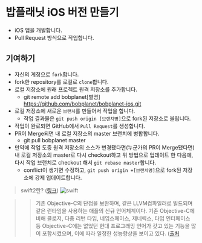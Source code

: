 # 밥플래닛 iOS 버전 만들기

* iOS 앱을 개발합니다.
* Pull Request 방식으로 작업합니다.

## 기여하기
* 자신의 계정으로 `fork`합니다.
* fork한 repository를 로컬로 `clone`합니다.
* 로컬 저장소에 원래 프로젝트 원격 저장소를 추가합니다.
  * git remote add bobplanet[별명] https://github.com/bobplanet/bobplanet-ios.git
* 로컬 저장소에 새로운 `브랜치`를 만들어서 작업을 합니다.
  * 작업 결과물은 `git push origin [브랜치명]`으로 fork된 저장소로 올립니다.
* 작업이 완료되면 GitHub에서 `Pull Request`를 생성합니다.
* PR이 Merge되면 내 로컬 저장소의 master 브랜치에 병합합니다.
  * git pull bobplanet master
* 만약에 작업 도중 원격 저장소의 소스가 변경됐다면(누군가의 PR이 Merge됐다면)
  내 로컬 저장소의 master로 다시 checkout하고 위 방법으로 업데이트 한 다음에,
  다시 작업 브랜치로 checkout 해서 `git rebase master`합니다.
  * conflict이 생기면 수정하고, `git push origin +[브랜치명]`으로 fork된 저장소에 강제 업데이트합니다.

> swift2란? ([링크](https://developer.apple.com/swift/))
> ![swift](https://upload.wikimedia.org/wikipedia/commons/thumb/9/9d/Swift_logo.svg/130px-Swift_logo.svg.png)
 
>> 기존 Objective-C의 단점을 보완하며, 같은 LLVM컴파일러로 빌드되며 같은 런타임을 사용하는 애플의 신규 언어체계이다. 기존 Objective-C에 비해 클로저, 다중 리턴 타입, 네임스페이스, 제네릭스, 타입 인터페이스 등 Objective-C에는 없었던 현대 프로그래밍 언어가 갖고 있는 기능을 많이 포함시켰으며, 이에 따라 일정한 성능향상을 보이고 있다. ([출처](https://namu.wiki/w/Swift(%ED%94%84%EB%A1%9C%EA%B7%B8%EB%9E%98%EB%B0%8D%20%EC%96%B8%EC%96%B4))

